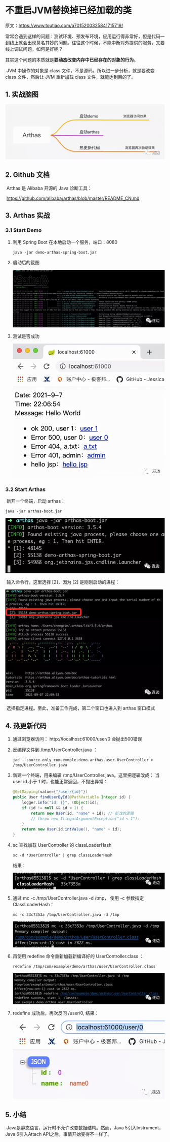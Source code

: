 # 不重启JVM替换掉已经加载的类

原文：https://www.toutiao.com/a7015200325841715719/



​        常常会遇到这样的问题：测试环境、预发布环境，应用运行得非常好，但是代码一到线上就会出现莫名其妙的问题。往往这个时候，不能中断对外提供的服务，又要线上调试问题，如何是好呢？

​        其实这个问题的本质就是**要动态改变内存中已经存在的对象的行为**。

​        JVM 中操作的对象是 class 文件，不是源码。所以进一步分析，就是要改变 class 文件，然后让 JVM 重新加载 class 文件，就能达到目的了。

## 1. 实战脑图

![1](./images/ReplaceClassInHotJVM/1.jpeg)

## 2. Github 文档

​        Arthas 是 Alibaba 开源的 Java 诊断工具：

​        https://github.com/alibaba/arthas/blob/master/README_CN.md

## 3. Arthas 实战

### 3.1 Start Demo

1. 利用 Spring Boot 在本地启动一个服务，端口：8080

   ```shell
   java -jar demo-arthas-spring-boot.jar
   ```

2. 启动后的截图

   ![2](./images/ReplaceClassInHotJVM/2.png)

3. 测试是否成功

   ![3](./images/ReplaceClassInHotJVM/3.jpeg)

### 3.2 Start Arthas

​        新开一个终端，启动 arthas：

```shell
java -jar arthas-boot.jar
```

![4](./images/ReplaceClassInHotJVM/4.png)

​        输入命令行，这里选择 [2]，因为 [2] 是刚刚启动的进程：

![5](./images/ReplaceClassInHotJVM/5.png)

​        选择指定进程。至此，准备工作完成，第二个窗口也进入到 arthas 窗口模式

## 4. 热更新代码

1. 通过浏览器访问： http://localhost:61000/user/0 会抛出500错误

2. 反编译文件到 /tmp/UserController.java ：

   ```shell
   jad --source-only com.exmple.demo.arthas.user.UserController > /tmp/UserController.java
   ```

3. 新建一个终端，用来编辑 /tmp/UserController.java。这里把逻辑改成： 当 user id 小于 1 时，也能正常返回，不抛出异常：

   ```java
   @GetMapping(value={"/user/{id}"})
   public User findUserById(@PathVariable Integer id) {
       logger.info("id: {}", (Object)id);
       if (id != null && id < 1) {
           return new User(id, "name" + id); // 新改的逻辑
           // throw new IllegalArgumentException("id < 1");
       }
       return new User(id.intValue(), "name" + id);
   }
   ```

4. sc 查找加载 UserController 的 classLoaderHash

   ```shell
   sc -d *UserController | grep classLoaderHash
   ```

   结果：

   ![6](./images/ReplaceClassInHotJVM/6.png)

5. 通过 mc -c <classLoaderHash> /tmp/UserController.java -d /tmp， 使用 -c 参数指定 ClassLoaderHash：

   ```shell
   mc -c 33c7353a /tmp/UserController.java -d /tmp
   ```

   ![7](./images/ReplaceClassInHotJVM/7.png)

6. 再使用 redefine 命令重新加载新编译好的 UserController.class ：

   ```shell
   redefine /tmp/com/example/demo/arthas/user/UserController.class
   ```

   ![8](./images/ReplaceClassInHotJVM/8.png)

7. redefine 成功后，再次反问 /user/0, 结果：

   ![9](./images/ReplaceClassInHotJVM/9.jpeg)

## 5. 小结

​        Java是静态语言，运行时不允许改变数据结构。然而，Java 5引入Instrument，Java 6引入Attach API之后，事情开始变得不一样了。